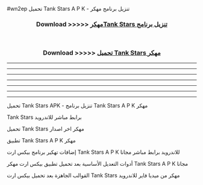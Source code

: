 #wn2ep تحميل Tank Stars  A P K - تنزيل برنامج مهكر



<div align="center">
<h3>Download >>>>> <a href="https://runaway1.web.app/?sq=Tank Stars ">مهكرTank Stars  تنزيل برنامج</a></h3><br>

<h3>Download >>>>> <a href="https://runaway1.web.app/?sq=Tank Stars ">تحميل Tank Stars  مهكر</a></h3>
</div>


----------------------------------------------------------

----------------------------------------------------------

----------------------------------------------------------

----------------------------------------------------------

----------------------------------------------------------

----------------------------------------------------------

----------------------------------------------------------

تحميل Tank Stars  APK - تنزيل برنامج Tank Stars  A P K مهكر

Tank Stars  برابط مباشر للاندرويد

تحميل Tank Stars  مهكر اخر اصدار

تطبيق Tank Stars  A P K مهكر

إضافات تهكير برنامج بيكس ارت Tank Stars  A P K للاندرويد برابط مباشر مجانا

أدوات التعديل الأساسية بعد تحميل تطبيق بيكس ارت مهكر Tank Stars  A P K مجانا

القوالب الجاهزة بعد تحميل بيكس ارت Tank Stars  مهكر من ميديا فاير للاندرويد


